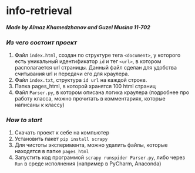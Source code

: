 # info-retrieval
#### _Made by Almaz Khamedzhanov and Guzel Musina 11-702_

### _Из чего состоит проект_
1. Файл `index.html`, создан по структуре тега `<document>`, у которого есть уникальный идентификатор  `id` и тег `<url>`, в котором располагается url страницы. 
Данный файл сделан для удобства считывания url и передачи его для краулера.
2. Файл `index.txt`, структура `id url` на каждой строке.
3. Папка pages_html, в которой хранятся 100 html страниц
4. Файл `Parser.py`, в котором описана логика краулера (подробнее про работу класса, можно прочитать в комментариях, которые написаны к классу)

### _How to start_
1. Скачать проект к себе на компьютер
2. Установить пакет `pip install scrapy`
3. Для чистоты эксперимента, можно удалить файлы, которые находятся в папке `pages_html`
4. Запустить код программой `scrapy runspider Parser.py`, либо через `Run` в среде исполнения (например в PyCharm, Anaconda)